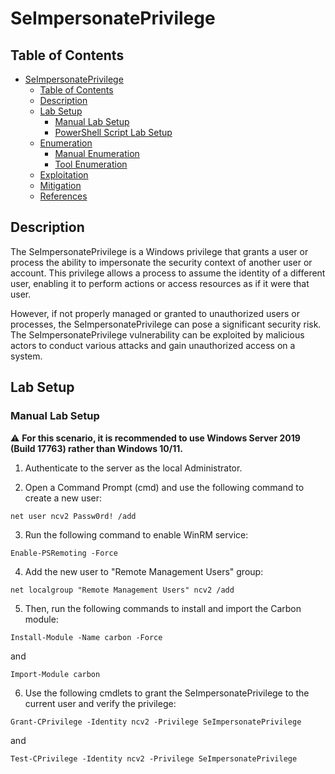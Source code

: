 # SeImpersonatePrivilege

## Table of Contents

- [SeImpersonatePrivilege](#SeImpersonatePrivilege)
  - [Table of Contents](#table-of-contents)
  - [Description](#description)
  - [Lab Setup](#lab-setup)
    - [Manual Lab Setup](#manual-lab-setup)
    - [PowerShell Script Lab Setup](#powershell-script-lab-setup)
  - [Enumeration](#enumeration)
    - [Manual Enumeration](#manual-enumeration)
    - [Tool Enumeration](#tool-enumeration)
  - [Exploitation](#exploitation)
  - [Mitigation](#mitigation)
  - [References](#references)

## Description

The SeImpersonatePrivilege is a Windows privilege that grants a user or process the ability to impersonate the security context of another user or account. This privilege allows a process to assume the identity of a different user, enabling it to perform actions or access resources as if it were that user.

However, if not properly managed or granted to unauthorized users or processes, the SeImpersonatePrivilege can pose a significant security risk. The SeImpersonatePrivilege vulnerability can be exploited by malicious actors to conduct various attacks and gain unauthorized access on a system.

## Lab Setup

### Manual Lab Setup

:warning: <b>For this scenario, it is recommended to use Windows Server 2019 (Build 17763) rather than Windows 10/11.</b>

1) Authenticate to the server as the local Administrator.

2) Open a Command Prompt (cmd) and use the following command to create a new user:

```
net user ncv2 Passw0rd! /add
```

3) Run the following command to enable WinRM service:

```
Enable-PSRemoting -Force
```

4) Add the new user to "Remote Management Users" group:

```
net localgroup "Remote Management Users" ncv2 /add
```
  
5) Then, run the following commands to install and import the Carbon module:

```
Install-Module -Name carbon -Force
```

 and 

 ```
 Import-Module carbon
 ```

 6) Use the following cmdlets to grant the SeImpersonatePrivilege to the current user and verify the privilege:

 ```
 Grant-CPrivilege -Identity ncv2 -Privilege SeImpersonatePrivilege
 ```

 and

 ```
 Test-CPrivilege -Identity ncv2 -Privilege SeImpersonatePrivilege
 ```
